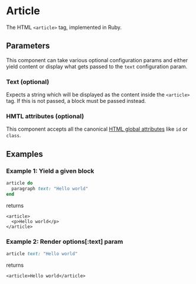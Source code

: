 # Article

The HTML `<article>` tag, implemented in Ruby.

## Parameters

This component can take various optional configuration params and either yield content or display what gets passed to the `text` configuration param.

### Text \(optional\)

Expects a string which will be displayed as the content inside the `<article>` tag. If this is not passed, a block must be passed instead.

### HMTL attributes \(optional\)

This component accepts all the canonical [HTML global attributes](https://www.w3schools.com/tags/ref_standardattributes.asp) like `id` or `class`.

## Examples

### Example 1: Yield a given block

```ruby
article do
  paragraph text: "Hello world"
end
```

returns

```markup
<article>
  <p>Hello world</p>
</article>
```

### Example 2: Render options\[:text\] param

```ruby
article text: "Hello world"
```

returns

```markup
<article>Hello world</article>
```

